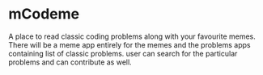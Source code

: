 # mCodeme
A place to read classic coding problems along with your favourite memes.
There will be a meme app entirely for the memes and the problems apps containing list of classic problems.
user can search for the particular problems and can contribute as well.


